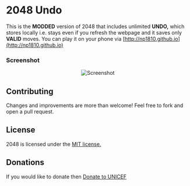 # 2048 Undo
This is the <strong>MODDED</strong> version of 2048 that includes unlimited <strong>UNDO,</strong> which stores locally i.e. stays even if you refresh the webpage and it saves only <strong>VALID</strong> moves. You can play it on your phone via [http://np1810.github.io](http://np1810.github.io)

### Screenshot
<p align="center">
  <img src="http://nitinpathak.esy.es/pics/2048undo.jpg" alt="Screenshot"/>
</p>

## Contributing
Changes and improvements are more than welcome! Feel free to fork and open a pull request.

## License
2048 is licensed under the [MIT license.](https://github.com/np1810/2048undo/blob/master/LICENSE.txt)

## Donations
If you would like to donate then [Donate to UNICEF](http://supportunicef.org)
